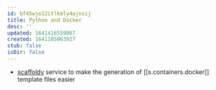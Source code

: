 ```yaml
---
id: bf45wjo12itlkmly4ajnsij
title: Python and Docker
desc: ''
updated: 1641416559867
created: 1641105063927
stub: false
isDir: false
---
```


- [scaffoldy](https://scaffoldy.io/) service to make the generation of [[s.containers.docker]] template files easier
